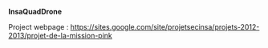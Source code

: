 <b>InsaQuadDrone</b>

Project webpage : https://sites.google.com/site/projetsecinsa/projets-2012-2013/projet-de-la-mission-pink


